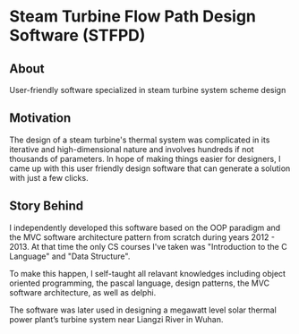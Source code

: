 # Steam Turbine Flow Path Design Software (STFPD)

## About
User-friendly software specialized in steam turbine system scheme design

## Motivation
The design of a steam turbine's thermal system was complicated in its iterative and high-dimensional nature and involves hundreds if not thousands of parameters. 
In hope of making things easier for designers, I came up with this user friendly design software that can generate a solution with just a few clicks.

## Story Behind
I independently developed this software based on the OOP paradigm and the MVC software architecture pattern from scratch during years 2012 - 2013. At that time the only CS courses I've taken was "Introduction to the C Language" and "Data Structure".<br>

To make this happen, I self-taught all relavant knowledges including object oriented programming, the pascal language, design patterns, the MVC software architecture, as well as delphi.<br>

The software was later used in designing a megawatt level solar thermal power plant’s turbine system near Liangzi River in Wuhan.
